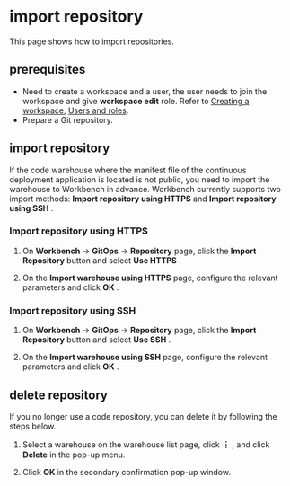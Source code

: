 # import repository

This page shows how to import repositories.

## prerequisites

- Need to create a workspace and a user, the user needs to join the workspace and give __workspace edit__ role.
  Refer to [Creating a workspace](../../../ghippo/user-guide/workspace/workspace.md), [Users and roles](../../../ghippo/user-guide/access-control/user.md).
- Prepare a Git repository.

## import repository

If the code warehouse where the manifest file of the continuous deployment application is located is not public, you need to import the warehouse to Workbench in advance. Workbench currently supports two import methods: __Import repository using HTTPS__ and __Import repository using SSH__ .

### Import repository using HTTPS

1. On __Workbench__ -> __GitOps__ -> __Repository__ page, click the __Import Repository__ button and select __Use HTTPS__ .

    <!--![]()screenshots-->

2. On the __Import warehouse using HTTPS__ page, configure the relevant parameters and click __OK__ .

    <!--![]()screenshots-->

### Import repository using SSH

1. On __Workbench__ -> __GitOps__ -> __Repository__ page, click the __Import Repository__ button and select __Use SSH__ .

    <!--![]()screenshots-->

2. On the __Import warehouse using SSH__ page, configure the relevant parameters and click __OK__ .

    <!--![]()screenshots-->

## delete repository

If you no longer use a code repository, you can delete it by following the steps below.

1. Select a warehouse on the warehouse list page, click __︙__ , and click __Delete__ in the pop-up menu.

    <!--![]()screenshots-->

2. Click __OK__ in the secondary confirmation pop-up window.

    <!--![]()screenshots-->